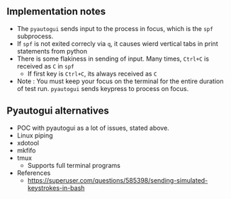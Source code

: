 ## Implementation notes

- The `pyautogui` sends input to the process in focus, which is the `spf` subprocess.
- If `spf` is not exited correcly via `q`, it causes wierd vertical tabs in print statements from python
- There is some flakiness in sending of input. Many times, `Ctrl+C` is received as `C` in `spf`
  - If first key is `Ctrl+C`, its always received as `C`
- Note : You must keep your focus on the terminal for the entire duration of test run. `pyautogui` sends keypress to process on focus.

## Pyautogui alternatives
- POC with pyautogui as a lot of issues, stated above.
- Linux piping
- xdotool
- mkfifo
- tmux
  - Supports full terminal programs
- References
  - https://superuser.com/questions/585398/sending-simulated-keystrokes-in-bash
